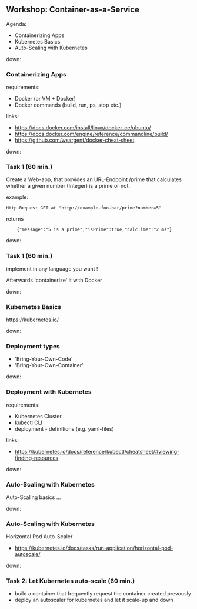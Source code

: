 ## Workshop: Container-as-a-Service

Agenda:

- Containerizing Apps
- Kubernetes Basics
- Auto-Scaling with Kubernetes

down:

### Containerizing Apps

requirements: 
- Docker (or VM + Docker)
- Docker commands (build, run, ps, stop etc.)

links: 
- https://docs.docker.com/install/linux/docker-ce/ubuntu/
- https://docs.docker.com/engine/reference/commandline/build/
- https://github.com/wsargent/docker-cheat-sheet

down:

### Task 1 (60 min.)

Create a Web-app, that provides an URL-Endpoint /prime that calculates whether a given number (Integer) is a prime or not.

example: 
```
Http-Request GET at "http://example.foo.bar/prime?number=5"
```
returns 

```
    {"message":"5 is a prime","isPrime":true,"calcTime":"2 ms"}
```

down:

### Task 1 (60 min.)

implement in any language you want !

Afterwards 'containerize' it with Docker

down:

### Kubernetes Basics

https://kubernetes.io/

down:

### Deployment types

- 'Bring-Your-Own-Code'
- 'Bring-Your-Own-Container'

down:

### Deployment with Kubernetes

requirements:

- Kubernetes Cluster
- kubectl CLI
- deployment - definitions (e.g. yaml-files)

links:
- https://kubernetes.io/docs/reference/kubectl/cheatsheet/#viewing-finding-resources

down:

### Auto-Scaling with Kubernetes

Auto-Scaling basics ...

down:

### Auto-Scaling with Kubernetes

Horizontal Pod Auto-Scaler

- https://kubernetes.io/docs/tasks/run-application/horizontal-pod-autoscale/

down:

### Task 2: Let Kubernetes auto-scale (60 min.)

- build a container that frequently request the container created prevously 
- deploy an autoscaler for kubernetes and let it scale-up and down 